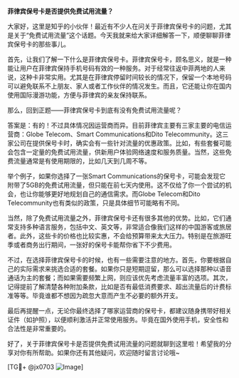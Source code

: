 **菲律宾保号卡是否提供免费试用流量？**

大家好，这里是知乎的小伙伴！最近有不少人在问关于菲律宾保号卡的问题，尤其是关于“免费试用流量”这个话题。今天我就来给大家详细解答一下，顺便聊聊菲律宾保号卡的那些事儿。

首先，让我们了解一下什么是菲律宾保号卡。菲律宾保号卡，顾名思义，就是一种能让用户在菲律宾保持手机号码有效的一种服务。对于经常往返中菲两地的人来说，这种卡非常实用。尤其是在菲律宾停留时间较长的情况下，保留一个本地号码可以避免联系不上朋友、家人或者工作伙伴的情况发生。而且，它还能让你在国内使用国际漫游功能，方便与菲律宾的亲友保持联系。

那么，回到正题——菲律宾保号卡到底有没有免费试用流量呢？

答案是：有的！不过具体情况因运营商而异。目前菲律宾主要有三家主要的电信运营商：Globe Telecom、Smart Communications和Dito Telecommunity。这三家公司在提供保号卡时，确实会有一些针对流量的优惠政策。比如，有些套餐可能会包含一定量的免费试用流量，供新用户体验网络速度和服务质量。当然，这些免费流量通常是有使用期限的，比如几天到几周不等。

举个例子，如果你选择了一张Smart Communications的保号卡，可能会发现它附带了5GB的免费试用流量，但只能在前七天内使用。这不仅给了你一个尝试的机会，也让你能够更好地规划自己的通信需求。而Globe Telecom和Dito Telecommunity也有类似的政策，只是具体细节可能略有不同。

当然，除了免费试用流量之外，菲律宾保号卡还有很多其他的优势。比如，它们通常支持多种语言服务，包括中文、英文等，非常适合像我们这样的中国游客或旅居者。此外，这些卡的价格也比较实惠，不会给预算带来太大压力。特别是在旅游旺季或者商务出行期间，一张好的保号卡能帮你省下不少费用。

不过，在选择菲律宾保号卡的时候，也有一些需要注意的地方。首先，你要根据自己的实际需求来挑选合适的套餐。如果你只是短期逗留，那么可以选择那种以语音通话为主的套餐；而如果需要频繁上网，则应该优先考虑流量丰富的选项。其次，记得提前了解清楚各种附加条款，比如是否有最低消费要求、超出流量后的计费标准等等。毕竟谁都不想因为疏忽大意而产生不必要的额外开支。

最后再提醒一点，无论你最终选择了哪家运营商的保号卡，都建议随身携带好相关证件（如护照），以便顺利激活并正常使用服务。毕竟在国外使用手机，安全性和合法性是非常重要的。

好了，关于菲律宾保号卡是否提供免费试用流量的问题就聊到这里啦！希望我的分享对你有所帮助。如果你还有其他疑问，欢迎随时留言讨论哦~

[TG💪+ @jx0703 ![Image](https://github.com/user-attachments/assets/dbca1d08-cadb-493c-b0ec-ad6f7a83f270)]